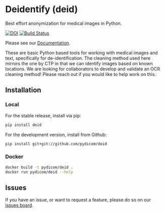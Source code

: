 # Deidentify (deid)

Best effort anonymization for medical images in Python.

[![DOI](https://zenodo.org/badge/94163984.svg)](https://zenodo.org/badge/latestdoi/94163984)
[![Build Status](https://travis-ci.org/pydicom/deid.svg?branch=master)](https://travis-ci.org/pydicom/deid)

Please see our [Documentation](https://pydicom.github.io/deid/).

These are basic Python based tools for working with medical images and text, specifically for de-identification.
The cleaning method used here mirrors the one by CTP in that we can identify images based on known
locations. We are looking for collaborators to develop and validate an OCR cleaning method! Please reach out if you would like to help work on this.

## Installation

### Local
For the stable release, install via pip:

```bash
pip install deid
```

For the development version, install from Github:

```bash
pip install git+git://github.com/pydicom/deid
```

### Docker

```bash
docker build -t pydicom/deid .
docker run pydicom/deid --help
```

## Issues
If you have an issue, or want to request a feature, please do so on our [issues board](https://www.github.com/pydicom/deid/issues).
